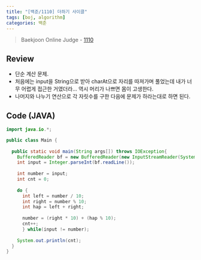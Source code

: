 ```yaml
---
title: "[백준/1110] 더하기 사이클"
tags: [boj, algorithm]
categories: 백준
---
```

> Baekjoon Online Judge - [1110](https://www.acmicpc.net/problem/1110)

## Review
* 단순 계산 문제.
* 처음에는 input을 String으로 받아 charAt으로 자리를 따져가며 풀었는데 내가 너무 어렵게 접근한 거였더라... 역시 머리가 나쁘면 몸이 고생한다.
* 나머지와 나누기 연산으로 각 자릿수를 구한 다음에 문제가 하라는대로 하면 된다.

## Code (JAVA)
```java
import java.io.*;

public class Main {
  
  public static void main(String args[]) throws IOException{
    BufferedReader bf = new BufferedReader(new InputStreamReader(System.in));
    int input = Integer.parseInt(bf.readLine());
    
    int number = input;
    int cnt = 0;
    
    do {
      int left = number / 10;
      int right = number % 10;
      int hap = left + right;
      
      number = (right * 10) + (hap % 10);
      cnt++;
      } while(input != number);
    
    System.out.println(cnt);
  }
}
```